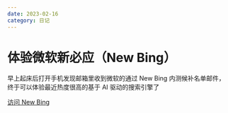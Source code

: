 ```yaml
---
date: 2023-02-16
category: 日记
---
```


# 体验微软新必应（New Bing）

早上起床后打开手机发现邮箱里收到微软的通过 New Bing 内测候补名单邮件，终于可以体验最近热度很高的基于 AI 驱动的搜索引擎了

<!-- more -->

[访问 New Bing](https://www.bing.com)

[//]: # (![]&#40;https://img.sherry4869.com/blog/diary/2023/02/16/img.png =x700&#41;)

[//]: # ()
[//]: # (![]&#40;https://img.sherry4869.com/blog/diary/2023/02/16/img_1.png&#41;)

[//]: # ()
[//]: # (## 日常问题)

[//]: # ()
[//]: # (![]&#40;https://img.sherry4869.com/blog/diary/2023/02/16/img_2.png&#41;)

[//]: # ()
[//]: # (![]&#40;https://img.sherry4869.com/blog/diary/2023/02/16/img_6.png&#41;)

[//]: # ()
[//]: # (## 专业领域类问题)

[//]: # ()
[//]: # (面向 chatGPT 编程)

[//]: # ()
[//]: # (![]&#40;https://img.sherry4869.com/blog/diary/2023/02/16/img_9.png&#41;)

[//]: # ()
[//]: # (![]&#40;./img.png&#41;)

[//]: # ()
[//]: # (国外的一个博客网站 [https://www.engraved.blog]&#40;https://www.engraved.blog&#41; 里有一篇特别有意思的博文：[在 ChatGPT 中构建虚拟环境]&#40;https://www.engraved.blog/building-a-virtual-machine-inside&#41;)

[//]: # ()
[//]: # (## 一些对话)

[//]: # ()
[//]: # (![]&#40;https://img.sherry4869.com/blog/diary/2023/02/16/img_3.png&#41;)

[//]: # ()
[//]: # (![]&#40;https://img.sherry4869.com/blog/diary/2023/02/16/img_8.png&#41;)

[//]: # ()
[//]: # (![]&#40;https://img.sherry4869.com/blog/diary/2023/02/16/img_10.png&#41;)

[//]: # ()
[//]: # (![]&#40;https://img.sherry4869.com/blog/diary/2023/02/16/img_7.png&#41;)

[//]: # ()
[//]: # (## :sweat_smile:)

[//]: # ()
[//]: # (![]&#40;https://img.sherry4869.com/blog/diary/2023/02/16/img_11.png&#41;)

[//]: # ()
[//]: # (## 限制)

[//]: # ()
[//]: # (![]&#40;https://img.sherry4869.com/blog/diary/2023/02/16/img_5.png&#41;)

[//]: # ()
[//]: # (![]&#40;https://img.sherry4869.com/blog/diary/2023/02/16/img_4.png&#41;)